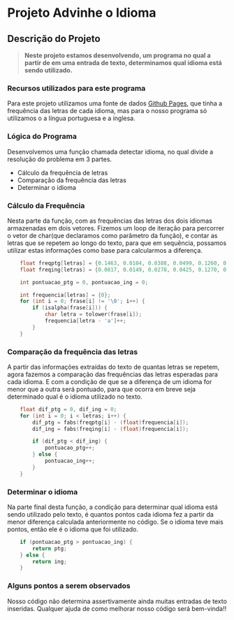 # Projeto Advinhe o Idioma

## Descrição do Projeto
 > **Neste projeto estamos desenvolvendo, um programa no qual a partir de em uma entrada de texto, determinamos qual idioma está sendo utilizado.**

### Recursos utilizados para este programa
Para este projeto utilizamos uma fonte de dados [Github Pages](https://pt.wikipedia.org/wiki/Frequ%C3%AAncia_de_letras), que tinha a frequência das letras de cada idioma, mas para o nosso programa só utilizamos o a língua portuguesa e a inglesa. 

### Lógica do Programa
Desenvolvemos uma função chamada detectar idioma, no qual divide a resolução do problema em 3 partes.

- Cálculo da frequência de letras
- Comparação da frequência das letras
- Determinar o idioma

### Cálculo da Frequência
Nesta parte da função, com as frequências das letras dos dois idiomas armazenadas em dois vetores. Fizemos um loop de iteração para percorrer o vetor de char(que declaramos como parâmetro da função), e contar as letras que se repetem ao longo do texto, para que em sequência, possamos utilizar estas informações como base para calcularmos a diferença.

```c
    float freqptg[letras] = {0.1463, 0.0104, 0.0388, 0.0499, 0.1260, 0.0102, 0.0130, 0.0128, 0.0618, 0.0040, 0.0002, 0.0278, 0.0474, 0.0505, 0.1073, 0.0252, 0.0120, 0.0653, 0.0781, 0.0434, 0.0463, 0.0167, 0.0001, 0.0021, 0.0001, 0.0047};
    float freqing[letras] = {0.0817, 0.0149, 0.0278, 0.0425, 0.1270, 0.0223, 0.0202, 0.0609, 0.0697, 0.0153, 0.0072, 0.0403, 0.0241, 0.0675, 0.0751, 0.0193, 0.0009, 0.0599, 0.0633, 0.0906, 0.0276, 0.0098, 0.0236, 0.0015, 0.0197, 0.0007};

    int pontuacao_ptg = 0, pontuacao_ing = 0;

    int frequencia[letras] = {0};
    for (int i = 0; frase[i] != '\0'; i++) {
        if (isalpha(frase[i])) {
            char letra = tolower(frase[i]);
            frequencia[letra - 'a']++;
        }
    }
```

### Comparação da frequência das letras
A partir das informações extraídas do texto de quantas letras se repetem, agora fazemos a comparação das frequências das letras esperadas para cada idioma. E com a condição de que se a diferença de um idioma for menor que a outra será pontuado, para que ocorra em breve seja determinado qual é o idioma utilizado no texto.

```c
    float dif_ptg = 0, dif_ing = 0;
    for (int i = 0; i < letras; i++) {
        dif_ptg = fabs(freqptg[i] - (float)frequencia[i]);
        dif_ing = fabs(freqing[i] - (float)frequencia[i]);

        if (dif_ptg < dif_ing) {
            pontuacao_ptg++;
        } else {
            pontuacao_ing++;
        }
    }
```

### Determinar o idioma
Na parte final desta função, a condição para determinar qual idioma está sendo utilizado pelo texto, é quantos pontos cada idioma fez a partir da menor diferença calculada anteriormente no código. Se o idioma teve mais pontos, então ele é o idioma que foi utilizado.

```c
    if (pontuacao_ptg > pontuacao_ing) {
        return ptg;
    } else {
        return ing;
    }
```

### Alguns pontos a serem observados
Nosso código não determina assertivamente ainda muitas entradas de texto inseridas. Qualquer ajuda de como melhorar nosso código será bem-vinda!!